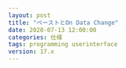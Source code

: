 ```yaml
---
layout: post
title: "ペーストとOn Data Change"
date: 2020-07-13 12:00:00
categories: 仕様
tags: programming userinterface
version: 17.x
---
```

